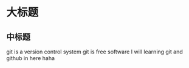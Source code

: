 大标题
==============================

中标题
------------
git is a version control system
git is  free software
I will learning git and github in here  haha
